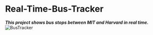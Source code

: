 # <h1>Real-Time-Bus-Tracker</H1>
<strong><em>This project shows bus stops between MIT and Harvard in real time.</em></strong>  
![BusTracker](https://cdn.mbta.com/images/map-thumbnail-bus-system-10cf41d464ca3174f905f4cf9becf8e1.jpg?vsn=d)
